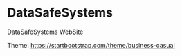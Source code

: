 # DataSafeSystems
DataSafeSystems WebSite

Theme:  https://startbootstrap.com/theme/business-casual


